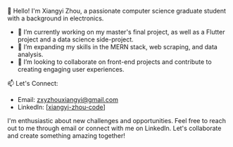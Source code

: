 👋 Hello! I'm Xiangyi Zhou, a passionate computer science graduate student with a background in electronics.

- 🔭 I’m currently working on my master's final project, as well as a Flutter project and a data science side-project.
- 🌱 I’m expanding my skills in the MERN stack, web scraping, and data analysis.
- 👯 I’m looking to collaborate on front-end projects and contribute to creating engaging user experiences.

📫 Let's Connect:
- Email: zxyzhouxiangyi@gmail.com
- LinkedIn: [[xiangyi-zhou-code](https://www.linkedin.com/in/xiangyi-zhou-code/)]

I'm enthusiastic about new challenges and opportunities. Feel free to reach out to me through email or connect with me on LinkedIn. Let's collaborate and create something amazing together!
